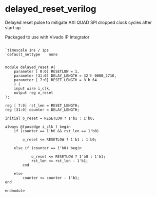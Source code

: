 # delayed_reset_verilog
Delayed reset pulse to mitigate AXI QUAD SPI dropped clock cycles after start up

Packaged to use with Vivado IP Integrator

```

`timescale 1ns / 1ps
`default_nettype	none


module delayed_reset #(
    parameter [ 0:0] RESETLOW = 1,
    parameter [31:0] DELAY_LENGTH = 32'h 0000_2710, 
    parameter [ 7:0] RESET_LENGTH = 8'h 64          
    ) (
    input wire i_clk,   
    output reg o_reset
);

reg [ 7:0] rst_len = RESET_LENGTH;
reg [31:0] counter = DELAY_LENGTH;

initial o_reset = RESETLOW ? 1'b1 : 1'b0;

always @(posedge i_clk ) begin    
    if (counter == 1'b0 && rst_len == 1'b0)
        
        o_reset <= RESETLOW ? 1'b1 : 1'b0;  
              
    else if (counter == 1'b0) begin    
    
            o_reset <= RESETLOW ? 1'b0 : 1'b1;            
            rst_len <= rst_len - 1'b1;                
        end
        
    else    
        counter <= counter - 1'b1;
end

endmodule

```
